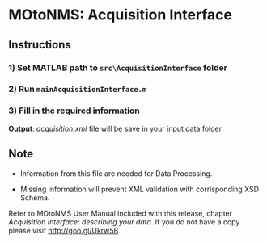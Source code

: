 # MOtoNMS: Acquisition Interface #

## Instructions ##

### 1) Set MATLAB path to <code>src\AcquisitionInterface</code> folder ###

### 2) Run <code>mainAcquisitionInterface.m</code> ###

### 3) Fill in the required information ###

<b>Output</b>:  *acquisition.xml* file will be save in your input data folder

## Note ##

- Information from this file are needed for Data Processing.  

- Missing information will prevent XML validation with corrisponding XSD Schema.  

Refer to MOtoNMS User Manual included with this release, chapter *Acquisition Interface: describing your data*.
If you do not have a copy please visit <http://goo.gl/Ukrw5B>.

